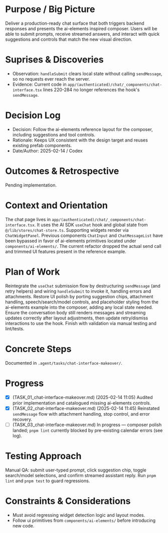 # Purpose / Big Picture

Deliver a production-ready chat surface that both triggers backend responses and presents the ai-elements inspired composer. Users will be able to submit prompts, receive streamed answers, and interact with quick suggestions and controls that match the new visual direction.

# Suprises & Discoveries

- Observation: `handleSubmit` clears local state without calling `sendMessage`, so no requests ever reach the server.
- Evidence: Current code in `app/(authenticated)/chat/_components/chat-interface.tsx` lines 220-284 no longer references the hook's `sendMessage`.

# Decision Log

- Decision: Follow the ai-elements reference layout for the composer, including suggestions and tool controls.
- Rationale: Keeps UX consistent with the design target and reuses existing prefab components.
- Date/Author: 2025-02-14 / Codex

# Outcomes & Retrospective

Pending implementation.

# Context and Orientation

The chat page lives in `app/(authenticated)/chat/_components/chat-interface.tsx`. It uses the AI SDK `useChat` hook and global state from `@/lib/stores/chat-store.ts`. Supporting widgets render via `ChatWidgetPanel`. Previous components `ChatInput` and `ChatMessageList` have been bypassed in favor of ai-elements primitives located under `components/ai-elements/`. The current refactor dropped the actual send call and trimmed UI features present in the reference example.

# Plan of Work

Reintegrate the `useChat` submission flow by destructuring `sendMessage` (and retry helpers) and wiring `handleSubmit` to invoke it, handling errors and attachments. Restore UI polish by porting suggestion chips, attachment handling, speech/search/model controls, and placeholder styling from the ai-elements example into the composer, adding any local state needed. Ensure the conversation body still renders messages and streaming updates correctly after layout adjustments, then update retry/dismiss interactions to use the hook. Finish with validation via manual testing and lint/tests.

# Concrete Steps

Documented in `.agent/tasks/chat-interface-makeover/`.

# Progress

- [x] (TASK_01_chat-interface-makeover.md) (2025-02-14 11:05) Audited prior implementation and catalogued missing ai-elements controls.
- [x] (TASK_02_chat-interface-makeover.md) (2025-02-14 11:45) Reinstated `sendMessage` flow with attachment handling, stop control, and error recovery.
- [ ] (TASK_03_chat-interface-makeover.md) In progress — composer polish landed; `pnpm lint` currently blocked by pre-existing calendar errors (see log).

# Testing Approach

Manual QA: submit user-typed prompt, click suggestion chip, toggle search/model selections, and confirm streamed assistant reply. Run `pnpm lint` and `pnpm test` to guard regressions.

# Constraints & Considerations

- Must avoid regressing widget detection logic and layout modes.
- Follow ui primitives from `components/ai-elements/` before introducing new code.
